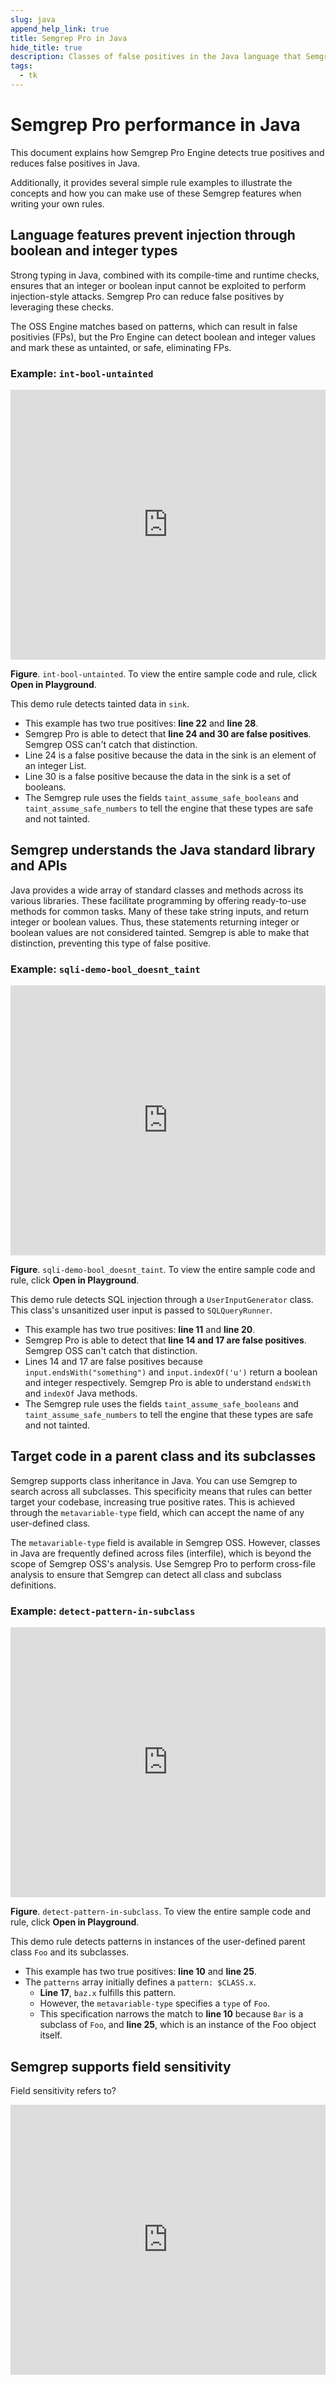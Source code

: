 ```yaml
---
slug: java
append_help_link: true
title: Semgrep Pro in Java
hide_title: true
description: Classes of false positives in the Java language that Semgrep Pro Engine can eliminate.
tags:
  - tk
---
```


# Semgrep Pro performance in Java

<!-- False positive reduction in Java through Semgrep Pro -->

This document explains how Semgrep Pro Engine detects true positives and reduces false positives in Java.

Additionally, it provides several simple rule examples to illustrate the concepts and how you can make use of these Semgrep features when writing your own rules.

## Language features prevent injection through boolean and integer types 

Strong typing in Java, combined with its compile-time and runtime checks, ensures that an integer or boolean input cannot be exploited to perform injection-style attacks. Semgrep Pro can reduce false positives by leveraging these checks.

The OSS Engine matches based on patterns, which can result in false positivies (FPs), but the Pro Engine can detect boolean and integer values and mark these as untainted, or safe, eliminating FPs.

### Example: `int-bool-untainted`

<iframe title="tk" src="https://semgrep.dev/embed/editor?snippet=Ab0p8" width="100%" height="432px" frameBorder="0"></iframe>

**Figure**. `int-bool-untainted`. To view the entire sample code and rule, click **Open in Playground**.

This demo rule detects tainted data in `sink`. 

* This example has two true positives: **line 22** and **line 28**.
* Semgrep Pro is able to detect that **line 24 and 30 are false positives**. Semgrep OSS can't catch that distinction.
* Line 24 is a false positive because the data in the sink is an element of an integer List.
* Line 30 is a false positive because the data in the sink is a set of booleans.
* The Semgrep rule uses the fields `taint_assume_safe_booleans` and `taint_assume_safe_numbers` to tell the engine that these types are safe and not tainted. 

## Semgrep understands the Java standard library and APIs

Java provides a wide array of standard classes and methods across its various libraries. These facilitate programming by offering ready-to-use methods for common tasks. Many of these take string inputs, and return integer or boolean values. Thus, these statements returning integer or boolean values are not considered tainted. Semgrep is able to make that distinction, preventing this type of false positive. 

### Example: `sqli-demo-bool_doesnt_taint`

<iframe title="tk" src="https://semgrep.dev/embed/editor?snippet=Kx1AY" width="100%" height="432px" frameBorder="0"></iframe>

**Figure**. `sqli-demo-bool_doesnt_taint`. To view the entire sample code and rule, click **Open in Playground**.

This demo rule detects SQL injection through a `UserInputGenerator` class. This class's unsanitized user input is passed to `SQLQueryRunner`.

* This example has two true positives: **line 11** and **line 20**.
* Semgrep Pro is able to detect that **line 14 and 17 are false positives**. Semgrep OSS can't catch that distinction.
* Lines 14 and 17 are false positives because `input.endsWith("something")` and `input.indexOf('u')` return a boolean and integer respectively. Semgrep Pro is able to understand `endsWith` and `indexOf` Java methods.
* The Semgrep rule uses the fields `taint_assume_safe_booleans` and `taint_assume_safe_numbers` to tell the engine that these types are safe and not tainted. 

## Target code in a parent class and its subclasses

Semgrep supports class inheritance in Java. You can use Semgrep to search across all subclasses. This specificity means that rules can better target your codebase, increasing true positive rates. This is achieved through the `metavariable-type` field, which can accept the name of any user-defined class. 

The `metavariable-type` field is available in Semgrep OSS. However, classes in Java are frequently defined across files (interfile), which is beyond the scope of Semgrep OSS's analysis. Use Semgrep Pro to perform cross-file analysis to ensure that Semgrep can detect all class and subclass definitions.

### Example: `detect-pattern-in-subclass`

<iframe title="tk" src="https://semgrep.dev/embed/editor?snippet=nJjjG" width="100%" height="432px" frameBorder="0"></iframe>

**Figure**. `detect-pattern-in-subclass`. To view the entire sample code and rule, click **Open in Playground**.

This demo rule detects patterns in instances of the user-defined parent class `Foo` and its subclasses.

- This example has two true positives: **line 10** and **line 25**.
- The `patterns` array initially defines a `pattern: $CLASS.x`.
    - **Line 17**, `baz.x` fulfills this pattern.
    - However, the `metavariable-type` specifies a `type` of `Foo`.
    - This specification narrows the match to **line 10** because `Bar` is a subclass of `Foo`, and **line 25**, which is an instance of the Foo object itself.

## Semgrep supports field sensitivity

Field sensitivity refers to?

<iframe title="tk" src="https://semgrep.dev/embed/editor?snippet=4b9KL" width="100%" height="432px" frameBorder="0"></iframe>
